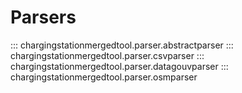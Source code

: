 # Parsers

::: chargingstationmergedtool.parser.abstractparser
::: chargingstationmergedtool.parser.csvparser
::: chargingstationmergedtool.parser.datagouvparser
::: chargingstationmergedtool.parser.osmparser